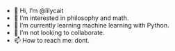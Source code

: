 - 👋 Hi, I’m @lilycait
- 👀 I’m interested in philosophy and math.
- 🌱 I’m currently learning machine learning with Python.
- 💞️ I’m not looking to collaborate.
- 📫 How to reach me: dont.

<!---
lilycait/lilycait is a ✨ special ✨ repository because its `README.md` (this file) appears on your GitHub profile.
You can click the Preview link to take a look at your changes.
--->
